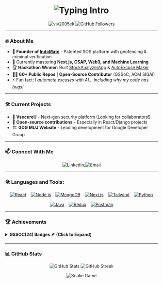 <h1 align="center">
  <img src="https://readme-typing-svg.demolab.com?font=Fira+Code&pause=1000&color=22D3EE&width=435&lines=👋+Hello,+I'm+Vivek;💻+Full-Stack+Web+Developer;🚀+Founder+@IndoMate;🌱+Learning+Next.js+/+Web3" alt="Typing Intro" />
</h1>

<p align="center"> 
  <img src="https://komarev.com/ghpvc/?username=viv2005ek&label=Profile%20views&color=0e75b6&style=flat" alt="viv2005ek" /> 
  <a href="https://github.com/viv2005ek?tab=followers">
    <img src="https://img.shields.io/github/followers/viv2005ek?label=Followers&style=social" alt="GitHub Followers">
  </a>
</p>

---

### 🔥 **About Me**
- 💼 **Founder of [IndoMate](https://youtu.be/f2-kMNexQRI)** - Patented SOS platform with geofencing & criminal verification
- 🌱 Currently mastering **Next.js, GSAP, Web3, and Machine Learning**
- 🏆 **Hackathon Winner**: Built [StockAnalyzerApp](https://vralytics-tradesmart-riskfree-learnai.netlify.app) & [AutoExcuse Maker](https://auto-execuse-generator.netlify.app)
- 👨‍💻 **60+ Public Repos** | **Open-Source Contributor** (GSSoC, ACM SIGAI)
- ⚡ Fun fact: *I automate excuses with AI... including why my code has bugs!*

---

### 🛠 **Current Projects**
- 🔭 **VsecureU** - Next-gen security platform (Looking for collaborators!)
- 🤝 **Open-source contributions** - Especially in React/Django projects
- 🏗️ **GDG MUJ Website** - Leading development for Google Developer Group

---

### 📫 **Connect With Me**
<p align="center">
  <a href="https://linkedin.com/in/vivek-kumar-garg-097677280" target="blank">
    <img align="center" src="https://img.shields.io/badge/LinkedIn-0077B5?style=for-the-badge&logo=linkedin&logoColor=white" alt="LinkedIn" height="30"/>
  </a>
  <a href="mailto:viv2005ek@gmail.com" target="blank">
    <img align="center" src="https://img.shields.io/badge/Gmail-D14836?style=for-the-badge&logo=gmail&logoColor=white" alt="Email" height="30"/>
  </a>
</p>

---

<h3 align="left">🛠 Languages and Tools:</h3>
<!-- Animated Tech Stack Grid -->
<p align="center" style="display: flex; flex-wrap: wrap; justify-content: center; gap: 15px;">

<!-- Row 1 -->
<a href="https://reactjs.org/" target="_blank" rel="noreferrer"> 
  <img src="https://img.shields.io/badge/React-20232A?style=for-the-badge&logo=react&logoColor=61DAFB" alt="React" />
</a>
<a href="https://nodejs.org" target="_blank" rel="noreferrer"> 
  <img src="https://img.shields.io/badge/Node.js-339933?style=for-the-badge&logo=nodedotjs&logoColor=white" alt="Node.js" />
</a>
<a href="https://www.mongodb.com/" target="_blank" rel="noreferrer"> 
  <img src="https://img.shields.io/badge/MongoDB-47A248?style=for-the-badge&logo=mongodb&logoColor=white" alt="MongoDB" />
</a>

<!-- Row 2 -->
<a href="https://nextjs.org/" target="_blank" rel="noreferrer"> 
  <img src="https://img.shields.io/badge/Next.js-000000?style=for-the-badge&logo=nextdotjs&logoColor=white" alt="Next.js" />
</a>
<a href="https://tailwindcss.com/" target="_blank" rel="noreferrer"> 
  <img src="https://img.shields.io/badge/Tailwind_CSS-38B2AC?style=for-the-badge&logo=tailwind-css&logoColor=white" alt="Tailwind" />
</a>
<a href="https://www.python.org" target="_blank" rel="noreferrer"> 
  <img src="https://img.shields.io/badge/Python-3776AB?style=for-the-badge&logo=python&logoColor=white" alt="Python" />
</a>

<!-- Row 3 -->
<a href="https://www.java.com" target="_blank" rel="noreferrer"> 
  <img src="https://img.shields.io/badge/Java-ED8B00?style=for-the-badge&logo=openjdk&logoColor=white" alt="Java" />
</a>
<a href="https://redux.js.org/" target="_blank" rel="noreferrer"> 
  <img src="https://img.shields.io/badge/Redux-764ABC?style=for-the-badge&logo=redux&logoColor=white" alt="Redux" />
</a>
<a href="https://www.postman.com/" target="_blank" rel="noreferrer"> 
  <img src="https://img.shields.io/badge/Postman-FF6C37?style=for-the-badge&logo=postman&logoColor=white" alt="Postman" />
</a>

</p>

---

### 🏆 **Achievements**
<details>	
 <summary><b>GSSOC(24) Badges 🪶 (Click to Expand)</b></summary><br>
<div style='display:flex; align-items:center; gap: 10px;' align='center'><a href="https://gssoc.girlscript.tech/leaderboard">
<img src="https://raw.githubusercontent.com/GSSoC24/Postman-Challenge/main/docs/assets/Postman%20White.png" width="100px" height="100px" />
  <img src="https://raw.githubusercontent.com/GSSoC24/Postman-Challenge/main/docs/assets/1.png" width="100px" height="100px" />
  <img src="https://raw.githubusercontent.com/GSSoC24/Postman-Challenge/main/docs/assets/2.png" width="100px" height="100px" />
  <img src="https://raw.githubusercontent.com/GSSoC24/Postman-Challenge/main/docs/assets/3.png" width="100px" height="100px" />
  <img src="https://raw.githubusercontent.com/GSSoC24/Postman-Challenge/main/docs/assets/4.png" width="100px" height="100px" />
  <img src="https://raw.githubusercontent.com/GSSoC24/Postman-Challenge/main/docs/assets/5.png" width="100px" height="100px" />
  <img src="https://raw.githubusercontent.com/GSSoC24/Contributor/refs/heads/main/assets/Git%20Explorer.png" width="100px" height="100px" />
</a>
</div>
</details>

---

### 📊 **GitHub Stats**
<!-- Dynamic GitHub Stats -->
<p align="center">
  <img src="https://github-readme-stats.vercel.app/api?username=viv2005ek&show_icons=true&theme=radical" alt="GitHub Stats" width="48%" />
  <img src="https://github-readme-streak-stats.herokuapp.com/?user=viv2005ek&theme=radical" alt="GitHub Streak" width="48%" />
</p>

<!-- Snake Game Contribution Graph -->
<p align="center">
  <img src="https://raw.githubusercontent.com/viv2005ek/viv2005ek/output/github-contribution-grid-snake.svg" alt="Snake Game" />
</p>
